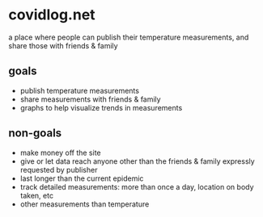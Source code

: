 # covidlog.net
a place where people can publish their temperature measurements, and share those with friends &amp; family


## goals
* publish temperature measurements
* share measurements with friends & family
* graphs to help visualize trends in measurements


## non-goals
* make money off the site
* give or let data reach anyone other than the friends & family expressly requested by publisher
* last longer than the current epidemic
* track detailed measurements: more than once a day, location on body taken, etc
* other measurements than temperature


